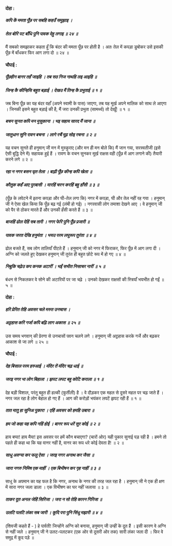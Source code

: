 #### दोहा :

##### कपि कें ममता पूँछ पर सबहि कहउँ समुझाइ ।
##### तेल बोरि पट बाँधि पुनि पावक देहु लगाइ ॥ २४ ॥

मैं सबको समझाकर कहता हूँ कि बंदर की ममता पूँछ पर होती है । अतः तेल में कपड़ा डुबोकर उसे इसकी पूँछ में बाँधकर फिर आग लगा दो ॥ २४ ॥

#### चौपाई :

##### पूँछहीन बानर तहँ जाइहि । तब सठ निज नाथहि लइ आइहि ॥
##### जिन्ह कै कीन्हिसि बहुत बड़ाई । देखउ मैं तिन्ह कै प्रभुताई ॥ १ ॥

जब बिना पूँछ का यह बंदर वहाँ (अपने स्वामी के पास) जाएगा, तब यह मूर्ख अपने मालिक को साथ ले आएगा । जिनकी इसने बहुत बड़ाई की है, मैं जरा उनकी प्रभुता (सामर्थ्य) तो देखूँ! ॥ १ ॥

##### बचन सुनत कपि मन मुसुकाना । भइ सहाय सारद मैं जाना ॥
##### जातुधान सुनि रावन बचना । लागे रचैं मूढ़ सोइ रचना ॥ २ ॥

यह वचन सुनते ही हनुमान् जी मन में मुस्कुराए (और मन ही मन बोले कि) मैं जान गया, सरस्वतीजी (इसे ऐसी बुद्धि देने में) सहायक हुई हैं । रावण के वचन सुनकर मूर्ख राक्षस वही (पूँछ में आग लगाने की) तैयारी करने लगे ॥ २ ॥

##### रहा न नगर बसन घृत तेला । बाढ़ी पूँछ कीन्ह कपि खेला ॥
##### कौतुक कहँ आए पुरबासी । मारहिं चरन करहिं बहु हाँसी ॥ ३ ॥

(पूँछ के लपेटने में इतना कपड़ा और घी-तेल लगा कि) नगर में कपड़ा, घी और तेल नहीं रह गया । हनुमान् जी ने ऐसा खेल किया कि पूँछ बढ़ गई (लंबी हो गई) । नगरवासी लोग तमाशा देखने आए । वे हनुमान् जी को पैर से ठोकर मारते हैं और उनकी हँसी करते हैं ॥ ३ ॥

##### बाजहिं ढोल देहिं सब तारी । नगर फेरि पुनि पूँछ प्रजारी ॥
##### पावक जरत देखि हनुमंता । भयउ परम लघुरूप तुरंता ॥ ४ ॥

ढोल बजते हैं, सब लोग तालियाँ पीटते हैं । हनुमान् जी को नगर में फिराकर, फिर पूँछ में आग लगा दी । अग्नि को जलते हुए देखकर हनुमान् जी तुरंत ही बहुत छोटे रूप में हो गए ॥ ४ ॥

##### निबुकि चढ़ेउ कप कनक अटारीं । भईं सभीत निसाचर नारीं ॥ ५ ॥

बंधन से निकलकर वे सोने की अटारियों पर जा चढ़े । उनको देखकर राक्षसों की स्त्रियाँ भयभीत हो गईं ॥ ५ ॥

#### दोहा :

##### हरि प्रेरित तेहि अवसर चले मरुत उनचास ।
##### अट्टहास करि गर्जा कपि बढ़ि लाग अकास ॥ २५ ॥

उस समय भगवान् की प्रेरणा से उनचासों पवन चलने लगे । हनुमान् जी अट्टहास करके गर्जे और बढ़कर आकाश से जा लगे ॥ २५ ॥

#### चौपाई :

##### देह बिसाल परम हरुआई । मंदिर तें मंदिर चढ़ धाई ॥
##### जरइ नगर भा लोग बिहाला । झपट लपट बहु कोटि कराला ॥ १ ॥

देह बड़ी विशाल, परंतु बहुत ही हल्की (फुर्तीली) है । वे दौड़कर एक महल से दूसरे महल पर चढ़ जाते हैं । नगर जल रहा है लोग बेहाल हो गए हैं । आग की करोड़ों भयंकर लपटें झपट रही हैं ॥ १ ॥

##### तात मातु हा सुनिअ पुकारा । एहिं अवसर को हमहि उबारा ॥
##### हम जो कहा यह कपि नहिं होई । बानर रूप धरें सुर कोई ॥ २ ॥

हाय बप्पा! हाय मैया! इस अवसर पर हमें कौन बचाएगा? (चारों ओर) यही पुकार सुनाई पड़ रही है । हमने तो पहले ही कहा था कि यह वानर नहीं है, वानर का रूप धरे कोई देवता है! ॥ २ ॥

##### साधु अवग्या कर फलु ऐसा । जरइ नगर अनाथ कर जैसा ॥
##### जारा नगरु निमिष एक माहीं । एक बिभीषन कर गृह नाहीं ॥ ३ ॥

साधु के अपमान का यह फल है कि नगर, अनाथ के नगर की तरह जल रहा है । हनुमान् जी ने एक ही क्षण में सारा नगर जला डाला । एक विभीषण का घर नहीं जलाया ॥ ३ ॥

##### ताकर दूत अनल जेहिं सिरिजा । जरा न सो तेहि कारन गिरिजा ॥
##### उलटि पलटि लंका सब जारी । कूदि परा पुनि सिंधु मझारी ॥ ४ ॥

(शिवजी कहते हैं - ) हे पार्वती! जिन्होंने अग्नि को बनाया, हनुमान् जी उन्हीं के दूत हैं । इसी कारण वे अग्नि से नहीं जले । हनुमान् जी ने उलट-पलटकर (एक ओर से दूसरी ओर तक) सारी लंका जला दी । फिर वे समुद्र में कूद पड़े ॥